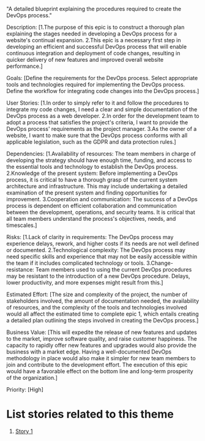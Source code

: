 "A detailed blueprint explaining the procedures required to create the DevOps process."

Description: [1.The purpose of this epic is to construct a thorough plan explaining the stages needed in developing a DevOps process for a website's continual expansion.
2.This epic is a necessary first step in developing an efficient and successful DevOps process that will enable continuous integration and deployment of code changes, resulting in quicker delivery of new features and improved overall website performance.]

Goals: [Define the requirements for the DevOps process.
 Select appropriate tools and technologies required for implementing the DevOps process.
 Define the workflow for integrating code changes into the DevOps process.]

User Stories: [1.In order to simply refer to it and follow the procedures to integrate my code changes, I need a clear and simple documentation of the DevOps process as a web developer.
2.In order for the development team to adopt a process that satisfies the project's criteria, I want to provide the DevOps process' requirements as the project manager.
3.As the owner of a website, I want to make sure that the DevOps process conforms with all applicable legislation, such as the GDPR and data protection rules.]

Dependencies: [1.Availability of resources: The team members in charge of developing the strategy should have enough time, funding, and access to the essential tools and technology to establish the DevOps process.
2.Knowledge of the present system: Before implementing a DevOps process, it is critical to have a thorough grasp of the current system architecture and infrastructure. This may include undertaking a detailed examination of the present system and finding opportunities for improvement.
3.Cooperation and communication: The success of a DevOps process is dependent on efficient collaboration and communication between the development, operations, and security teams. It is critical that all team members understand the process's objectives, needs, and timescales.]

Risks: [1.Lack of clarity in requirements: The DevOps process may experience delays, rework, and higher costs if its needs are not well defined or documented.
2.Technological complexity: The DevOps process may need specific skills and experience that may not be easily accessible within the team if it includes complicated technology or tools.
3.Change-resistance: Team members used to using the current DevOps procedures may be resistant to the introduction of a new DevOps procedure. Delays, lower productivity, and more expenses might result from this.]

Estimated Effort: [The size and complexity of the project, the number of stakeholders involved, the amount of documentation needed, the availability of resources, and the complexity of the tools and technologies involved would all affect the estimated time to complete epic 1, which entails creating a detailed plan outlining the steps involved in creating the DevOps process.]

Business Value: [This will expedite the release of new features and updates to the market, improve software quality, and raise customer happiness. The capacity to rapidly offer new features and upgrades would also provide the business with a market edge. Having a well-documented DevOps methodology in place would also make it simpler for new team members to join and contribute to the development effort. The execution of this epic would have a favorable effect on the bottom line and long-term prosperity of the organization.]

Priority: [High]

# List stories related to this theme
1. [Story 1](documentation/templates/theme/initiatives/epics/stories/story_template.md)